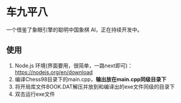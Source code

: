 # 车九平八

一个借鉴了象眼引擎的聪明中国象棋 AI，正在持续开发中。

## 使用

1. Node.js 环境(界面要用，很简单，一路next即可)：https://nodejs.org/en/download
2. 编译Chess98目录下的main.cpp，**输出放在main.cpp同级目录下**
3. 将开局库文件BOOK.DAT解压并放到和编译出的exe文件同级的目录下
4. 双击运行exe文件
